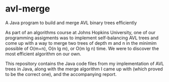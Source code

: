 # avl-merge

A Java program to build and merge AVL binary trees efficiently

As part of an algorithms course at Johns Hopkins University, one of our programming assigments was to implement self-balancing AVL trees and come up with a way to merge two trees of depth m and n in the minimim possible of O(m+n), O(n lg m), or O(m lg n) time. We were to discover the most efficient algorithm on our own.

This repository contains the Java code files from my implementation of AVL trees in Java, along with the merge algorithm I came up with (which proved to be the correct one), and the accompanying report.
